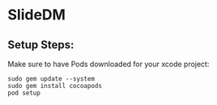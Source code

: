 # SlideDM

## Setup Steps:
Make sure to have Pods downloaded for your xcode project:
```
sudo gem update --system
sudo gem install cocoapods
pod setup
```

